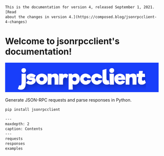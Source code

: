 ```{warning}
This is the documentation for version 4, released September 1, 2021. [Read
about the changes in version 4.](https://composed.blog/jsonrpcclient-4-changes)
```

# Welcome to jsonrpcclient's documentation!

![jsonrpcclient](/logo.png)

Generate JSON-RPC requests and parse responses in Python.

```sh
pip install jsonrpcclient
```

```{toctree}
---
maxdepth: 2
caption: Contents
---
requests
responses
examples
```

